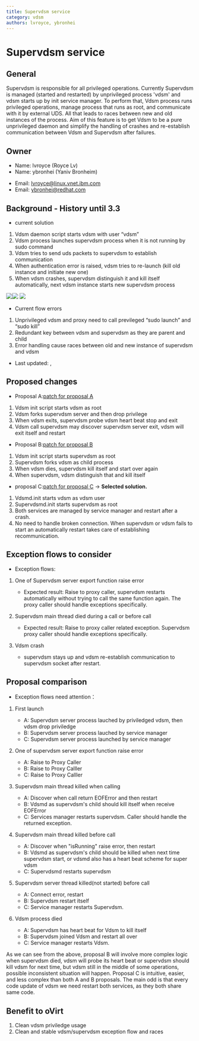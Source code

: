 ```yaml
---
title: Supervdsm service
category: vdsm
authors: lvroyce, ybronhei
---
```


# Supervdsm service

## General

Supervdsm is responsible for all privileged operations. Currently Supervdsm is managed (started and restarted) by unprivileged process 'vdsm' and vdsm starts up by init service manager. To perform that, Vdsm process runs privileged operations, manage process that runs as root, and communicate with it by external UDS. All that leads to races between new and old instances of the process. Aim of this feature is to get Vdsm to be a pure unprivileged daemon and simplify the handling of crashes and re-establish communication between Vdsm and Supervdsm after failures.

## Owner

*   Name: lvroyce (Royce Lv)
*   Name: ybronhei (Yaniv Bronheim)

<!-- -->

*   Email: <lvroyce@linux.vnet.ibm.com>
*   Email: <ybronhei@redhat.com>

## Background - History until 3.3

*   current solution

1.  Vdsm daemon script starts vdsm with user “vdsm”
2.  Vdsm process launches supervdsm process when it is not running by sudo command
3.  Vdsm tries to send uds packets to supervdsm to establish communication
4.  When authentication error is raised, vdsm tries to re-launch (kill old instance and initiate new one)
5.  When vdsm crashes, supervdsm distinguish it and kill itself automatically, next vdsm instance starts new supervdsm process

![](/images/wiki/First_launch.png)![](/images/wiki/Normal_call.png) ![](/images/wiki/Auth_error.png)

*   Current flow errors

1.  Unprivileged vdsm and proxy need to call previleged “sudo launch” and “sudo kill”
2.  Redundant key between vdsm and supervdsm as they are parent and child
3.  Error handling cause races between old and new instance of supervdsm and vdsm

*   Last updated: ,

## Proposed changes

*   Proposal A:[patch for proposal A](http://gerrit.ovirt.org/gitweb?p=vdsm.git;a=commit;h=976dbb13e6cd8136b12ed58ccd2a5176b730bddf)

1.  Vdsm init script starts vdsm as root
2.  Vdsm forks supervdsm server and then drop privilege
3.  When vdsm exits, supervdsm probe vdsm heart beat stop and exit
4.  Vdsm call supervdsm may discover supervdsm server exit, vdsm will exit itself and restart

*   Proposal B:[patch for proposal B](http://gerrit.ovirt.org/gitweb?p=vdsm.git;a=commit;h=033ef4bc73dbbb36dd8180049626e7f4cde56334)

1.  Vdsm init script starts supervdsm as root
2.  Supervdsm forks vdsm as child process
3.  When vdsm dies, supervdsm kill itself and start over again
4.  When supervdsm, vdsm distinguish that and kill itself

*   proposal C:[patch for proposal C](http://gerrit.ovirt.org/#/c/11051/) -> **Selected solution.**

1.  Vdsmd.init starts vdsm as vdsm user
2.  Supervdsmd.init starts supervdsm as root
3.  Both services are managed by service manager and restart after a crash.
4.  No need to handle broken connection. When supervdsm or vdsm fails to start an automatically restart takes care of establishing recommunication.

## Exception flows to consider

*   Exception flows:

1.  One of Supervdsm server export function raise error
    -   Expected result: Raise to proxy caller, supervdsm restarts automatically without trying to call the same function again. The proxy caller should handle exceptions specifically.

2.  Supervdsm main thread died during a call or before call
    -   Expected result: Raise to proxy caller related exception. Supervdsm proxy caller should handle exceptions specifically.

3.  Vdsm crash
    -   supervdsm stays up and vdsm re-establish communication to supervdsm socket after restart.

## Proposal comparison

*   Exception flows need attention：

1.  First launch
    -   A: Supervdsm server process lauched by priviledged vdsm, then vdsm drop priviledge
    -   B: Supervdsm server process lauched by service manager
    -   C: Supervdsm server process launched by service manager

2.  One of supervdsm server export function raise error
    -   A: Raise to Proxy Caller
    -   B: Raise to Proxy Calller
    -   C: Raise to Proxy Calller

3.  Supervdsm main thread killed when calling
    -   A: Discover when call return EOFError and then restart
    -   B: Vdsmd as supervdsm's child should kill itself when receive EOFError
    -   C: Services manager restarts supervdsm. Caller should handle the returned exception.

4.  Supervdsm main thread killed before call
    -   A: Discover when "isRunning" raise error, then restart
    -   B: Vdsmd as supervdsm's child should be killed when next time supervdsm start, or vdsmd also has a heart beat scheme for super vdsm
    -   C: Supervdsmd restarts supervdsm

5.  Supervdsm server thread killed(not started) before call
    -   A: Connect error, restart
    -   B: Supervdsm restart itself
    -   C: Service manager restarts Supervdsm.

6.  Vdsm process died
    -   A: Supervdsm has heart beat for Vdsm to kill itself
    -   B: Supervdsm joined Vdsm and restart all over
    -   C: Service manager restarts Vdsm.

As we can see from the above, proposal B will involve more complex logic when supervdsm died, vdsm will probe its heart beat or supervdsm should kill vdsm for next time, but vdsm still in the middle of some operations, possible inconsistent situation will happen. Proposal C is intuitive, easier, and less complex than both A and B proposals. The main odd is that every code update of vdsm we need restart both services, as they both share same code.

## Benefit to oVirt

1.  Clean vdsm priviledge usage
2.  Clean and stable vdsm/supervdsm exception flow and races
